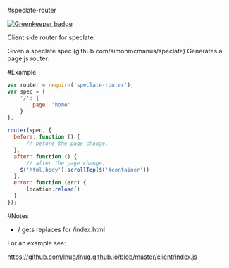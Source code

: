 #speclate-router

[![Greenkeeper badge](https://badges.greenkeeper.io/simonmcmanus/speclate-router.svg)](https://greenkeeper.io/)

Client side router for speclate.

Given a speclate spec (github.com/simonmcmanus/speclate) Generates a page.js router:

#Example

```js
var router = require('speclate-router');
var spec = {
    '/': {
        page: 'home'
    }
};

router(spec, {
  before: function () {
      // before the page change.
  },
  after: function () {
      // after the page change.
    $('html,body').scrollTop($('#container'))
  },
  error: function (err) {
      location.reload()
  }
});

```


#Notes

* / gets replaces for /index.html

For an example see:

https://github.com/lnug/lnug.github.io/blob/master/client/index.js
